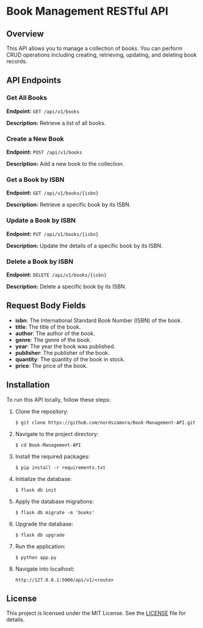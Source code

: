 # Book Management RESTful API

## Overview

This API allows you to manage a collection of books. You can perform CRUD operations including creating, retrieving, updating, and deleting book records.

## API Endpoints

### Get All Books
**Endpoint:** `GET /api/v1/books`

**Description:** Retrieve a list of all books.

### Create a New Book
**Endpoint:** `POST /api/v1/books`

**Description:** Add a new book to the collection.

### Get a Book by ISBN
**Endpoint:** `GET /api/v1/books/{isbn}`

**Description:** Retrieve a specific book by its ISBN.

### Update a Book by ISBN
**Endpoint:** `PUT /api/v1/books/{isbn}`

**Description:** Update the details of a specific book by its ISBN.

### Delete a Book by ISBN
**Endpoint:** `DELETE /api/v1/books/{isbn}`

**Description:** Delete a specific book by its ISBN.

## Request Body Fields

- **isbn**: The International Standard Book Number (ISBN) of the book.
- **title**: The title of the book.
- **author**: The author of the book.
- **genre**: The genre of the book.
- **year**: The year the book was published.
- **publisher**: The publisher of the book.
- **quantity**: The quantity of the book in stock.
- **price**: The price of the book.

## Installation

To run this API locally, follow these steps:

1. Clone the repository:
    ```
    $ git clone https://github.com/nordszamora/Book-Management-API.git
    ```

2. Navigate to the project directory:
    ```
    $ cd Book-Management-API
    ```

3. Install the required packages:
    ```
    $ pip install -r requirements.txt
    ```

4. Initialize the database:
    ```
    $ flask db init
    ```

5. Apply the database migrations:
    ```
    $ flask db migrate -m 'books'
    ```

6. Upgrade the database:
    ```
    $ flask db upgrade
    ```

7. Run the application:
    ```
    $ python app.py
    ```

8. Navigate into localhost:
    ```
    http://127.0.0.1:5000/api/v1/<route>
    ```

## License

This project is licensed under the MIT License. See the [LICENSE](LICENSE) file for details.
